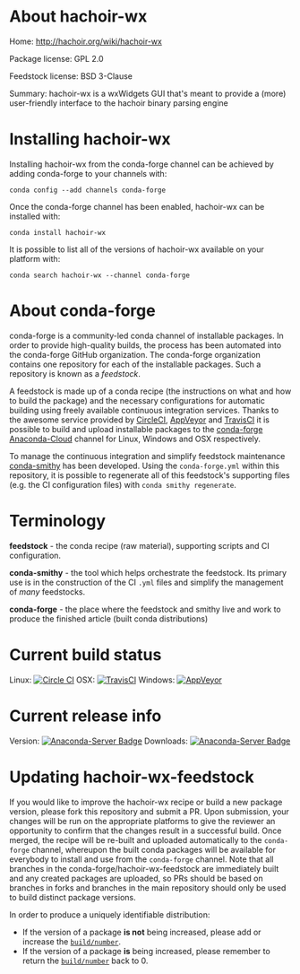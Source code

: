 About hachoir-wx
================

Home: http://hachoir.org/wiki/hachoir-wx

Package license: GPL 2.0

Feedstock license: BSD 3-Clause

Summary: hachoir-wx is a wxWidgets GUI that's meant to provide a (more) user-friendly interface to the hachoir binary parsing engine



Installing hachoir-wx
=====================

Installing hachoir-wx from the conda-forge channel can be achieved by adding conda-forge to your channels with:

```
conda config --add channels conda-forge
```

Once the conda-forge channel has been enabled, hachoir-wx can be installed with:

```
conda install hachoir-wx
```

It is possible to list all of the versions of hachoir-wx available on your platform with:

```
conda search hachoir-wx --channel conda-forge
```


About conda-forge
=================

conda-forge is a community-led conda channel of installable packages.
In order to provide high-quality builds, the process has been automated into the
conda-forge GitHub organization. The conda-forge organization contains one repository
for each of the installable packages. Such a repository is known as a *feedstock*.

A feedstock is made up of a conda recipe (the instructions on what and how to build
the package) and the necessary configurations for automatic building using freely
available continuous integration services. Thanks to the awesome service provided by
[CircleCI](https://circleci.com/), [AppVeyor](http://www.appveyor.com/)
and [TravisCI](https://travis-ci.org/) it is possible to build and upload installable
packages to the [conda-forge](https://anaconda.org/conda-forge)
[Anaconda-Cloud](http://docs.anaconda.org/) channel for Linux, Windows and OSX respectively.

To manage the continuous integration and simplify feedstock maintenance
[conda-smithy](http://github.com/conda-forge/conda-smithy) has been developed.
Using the ``conda-forge.yml`` within this repository, it is possible to regenerate all of
this feedstock's supporting files (e.g. the CI configuration files) with ``conda smithy regenerate``.


Terminology
===========

**feedstock** - the conda recipe (raw material), supporting scripts and CI configuration.

**conda-smithy** - the tool which helps orchestrate the feedstock.
                   Its primary use is in the construction of the CI ``.yml`` files
                   and simplify the management of *many* feedstocks.

**conda-forge** - the place where the feedstock and smithy live and work to
                  produce the finished article (built conda distributions)

Current build status
====================

Linux: [![Circle CI](https://circleci.com/gh/conda-forge/hachoir-wx-feedstock.svg?style=shield)](https://circleci.com/gh/conda-forge/hachoir-wx-feedstock)
OSX: [![TravisCI](https://travis-ci.org/conda-forge/hachoir-wx-feedstock.svg?branch=master)](https://travis-ci.org/conda-forge/hachoir-wx-feedstock)
Windows: [![AppVeyor](https://ci.appveyor.com/api/projects/status/github/conda-forge/hachoir-wx-feedstock?svg=True)](https://ci.appveyor.com/project/conda-forge/hachoir-wx-feedstock/branch/master)

Current release info
====================
Version: [![Anaconda-Server Badge](https://anaconda.org/conda-forge/hachoir-wx/badges/version.svg)](https://anaconda.org/conda-forge/hachoir-wx)
Downloads: [![Anaconda-Server Badge](https://anaconda.org/conda-forge/hachoir-wx/badges/downloads.svg)](https://anaconda.org/conda-forge/hachoir-wx)


Updating hachoir-wx-feedstock
=============================

If you would like to improve the hachoir-wx recipe or build a new
package version, please fork this repository and submit a PR. Upon submission,
your changes will be run on the appropriate platforms to give the reviewer an
opportunity to confirm that the changes result in a successful build. Once
merged, the recipe will be re-built and uploaded automatically to the
`conda-forge` channel, whereupon the built conda packages will be available for
everybody to install and use from the `conda-forge` channel.
Note that all branches in the conda-forge/hachoir-wx-feedstock are
immediately built and any created packages are uploaded, so PRs should be based
on branches in forks and branches in the main repository should only be used to
build distinct package versions.

In order to produce a uniquely identifiable distribution:
 * If the version of a package **is not** being increased, please add or increase
   the [``build/number``](http://conda.pydata.org/docs/building/meta-yaml.html#build-number-and-string).
 * If the version of a package **is** being increased, please remember to return
   the [``build/number``](http://conda.pydata.org/docs/building/meta-yaml.html#build-number-and-string)
   back to 0.
